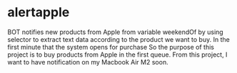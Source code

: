 # alertapple
BOT notifies new products from Apple from variable weekendOf by using selector to extract text data according to the product we want to buy. In the first minute that the system opens for purchase So the purpose of this project is to buy products from Apple in the first queue. From this project, I want to have notification on my Macbook Air M2 soon.
